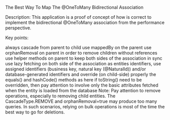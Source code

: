 
The Best Way To Map The @OneToMany Bidirectional Association

Description: This application is a proof of concept of how is correct to implement the bidirectional @OneToMany association from the performance perspective.

Key points:

always cascade from parent to child
use mappedBy on the parent
use orphanRemoval on parent in order to remove children without references
use helper methods on parent to keep both sides of the association in sync
use lazy fetching on both side of the association
as entities identifiers, use assigned identifiers (business key, natural key (@NaturalId)) and/or database-generated identifiers and override (on child-side) properly the equals() and hashCode() methods as here
if toString() need to be overridden, then pay attention to involve only the basic attributes fetched when the entity is loaded from the database
Note: Pay attention to remove operations, especially to removing child entities. The CascadeType.REMOVE and orphanRemoval=true may produce too many queries. In such scenarios, relying on bulk operations is most of the time the best way to go for deletions.
